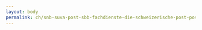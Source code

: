 ```yaml
---
layout: body
permalink: ch/snb-suva-post-sbb-fachdienste-die-schweizerische-post-postlogistics/
---
```


